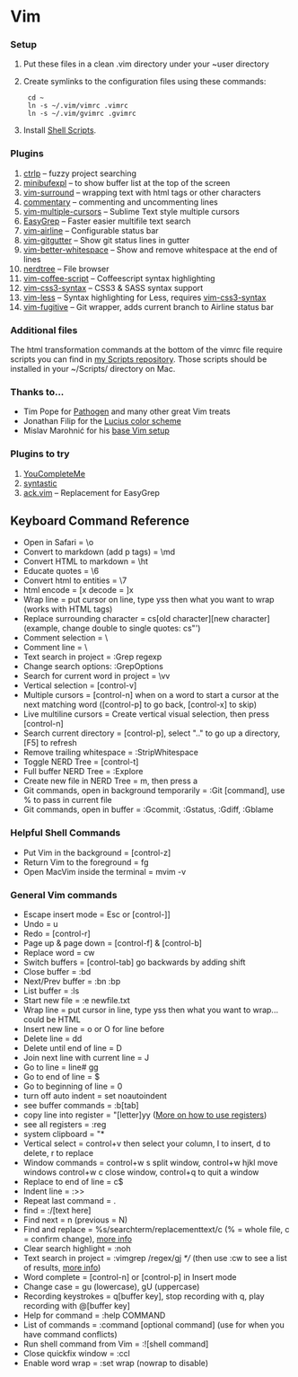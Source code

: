 # Vim

### Setup

1. Put these files in a clean .vim directory under your ~user directory
2. Create symlinks to the configuration files using these commands:

   ```text
    cd ~
    ln -s ~/.vim/vimrc .vimrc
    ln -s ~/.vim/gvimrc .gvimrc
   ```

3. Install [Shell Scripts](https://github.com/ChrisLTD/shell_scripts).

### Plugins

1. [ctrlp](http://kien.github.com/ctrlp.vim/) – fuzzy project searching
2. [minibufexpl](http://www.vim.org/scripts/script.php?script_id=159) – to show buffer list at the top of the screen
3. [vim-surround](https://github.com/tpope/vim-surround) – wrapping text with html tags or other characters
4. [commentary](https://github.com/tpope/vim-commentary) – commenting and uncommenting lines
5. [vim-multiple-cursors](https://github.com/terryma/vim-multiple-cursors) – Sublime Text style multiple cursors
6. [EasyGrep](https://github.com/vim-scripts/EasyGrep) – Faster easier multifile text search
7. [vim-airline](https://github.com/bling/vim-airline) – Configurable status bar
8. [vim-gitgutter](https://github.com/airblade/vim-gitgutter) – Show git status lines in gutter
9. [vim-better-whitespace](https://github.com/ntpeters/vim-better-whitespace) – Show and remove whitespace at the end of lines
10. [nerdtree](https://github.com/scrooloose/nerdtree) – File browser
11. [vim-coffee-script](https://github.com/kchmck/vim-coffee-script) – Coffeescript syntax highlighting
12. [vim-css3-syntax](https://github.com/hail2u/vim-css3-syntax) – CSS3 & SASS syntax support
13. [vim-less](https://github.com/genoma/vim-less) – Syntax highlighting for Less, requires [vim-css3-syntax](https://github.com/hail2u/vim-css3-syntax)
14. [vim-fugitive](https://github.com/tpope/vim-fugitive) – Git wrapper, adds current branch to Airline status bar

### Additional files

The html transformation commands at the bottom of the vimrc file require scripts you can find in [my Scripts repository](http://github.com/ChrisLTD/shell_scripts). Those scripts should be installed in your ~/Scripts/ directory on Mac.

### Thanks to...

* Tim Pope for [Pathogen](https://github.com/tpope/vim-pathogen) and many other great Vim treats
* Jonathan Filip for the [Lucius color scheme](http://www.vim.org/scripts/script.php?script_id=2536)
* Mislav Marohnić for his [base Vim setup](http://mislav.uniqpath.com/2011/12/vim-revisited/)

### Plugins to try

1. [YouCompleteMe](https://github.com/Valloric/YouCompleteMe)
2. [syntastic](https://github.com/scrooloose/syntastic)
3. [ack.vim](https://github.com/mileszs/ack.vim) – Replacement for EasyGrep

## Keyboard Command Reference

* Open in Safari = \o
* Convert to markdown \(add p tags\) = \md
* Convert HTML to markdown = \ht
* Educate quotes = \6
* Convert html to entities = \7
* html encode = \[x decode = \]x
* Wrap line = put cursor on line, type yss then what you want to wrap \(works with HTML tags\)
* Replace surrounding character = cs\[old character\]\[new character\] \(example, change double to single quotes: cs"'\)
* Comment selection = \
* Comment line = \\
* Text search in project = :Grep regexp
* Change search options: :GrepOptions
* Search for current word in project = \vv
* Vertical selection = \[control-v\]
* Multiple cursors = \[control-n\] when on a word to start a cursor at the next matching word \(\[control-p\] to go back, \[control-x\] to skip\)
* Live multiline cursors = Create vertical visual selection, then press \[control-n\]
* Search current directory = \[control-p\], select ".." to go up a directory, \[F5\] to refresh
* Remove trailing whitespace = :StripWhitespace
* Toggle NERD Tree = \[control-t\]
* Full buffer NERD Tree = :Explore
* Create new file in NERD Tree = m, then press a
* Git commands, open in background temporarily = :Git \[command\], use % to pass in current file
* Git commands, open in buffer = :Gcommit, :Gstatus, :Gdiff, :Gblame

### Helpful Shell Commands

* Put Vim in the background = \[control-z\]
* Return Vim to the foreground = fg
* Open MacVim inside the terminal = mvim -v

### General Vim commands

* Escape insert mode = Esc or \[control-\]\]
* Undo = u
* Redo = \[control-r\]
* Page up & page down = \[control-f\] & \[control-b\]
* Replace word = cw
* Switch buffers = \[control-tab\] go backwards by adding shift
* Close buffer = :bd
* Next/Prev buffer = :bn :bp
* List buffer = :ls
* Start new file = :e newfile.txt
* Wrap line = put cursor in line, type yss then what you want to wrap... could be HTML
* Insert new line = o or O for line before
* Delete line = dd
* Delete until end of line = D
* Join next line with current line = J
* Go to line = line\# gg
* Go to end of line = $
* Go to beginning of line = 0
* turn off auto indent = set noautoindent
* see buffer commands = :b\[tab\]
* copy line into register = "\[letter\]yy \([More on how to use registers](http://bit.ly/qTK4yi)\)
* see all registers = :reg
* system clipboard = "\*
* Vertical select = control+v then select your column, I to insert, d to delete, r to replace
* Window commands = control+w s split window, control+w hjkl move windows control+w c close window, control+q to quit a window
* Replace to end of line = c$
* Indent line = :&gt;&gt;
* Repeat last command = .
* find = :/\[text here\]
* Find next = n \(previous = N\)
* Find and replace = %s/searchterm/replacementtext/c \(% = whole file, c = confirm change\), [more info](http://vim.wikia.com/wiki/Search_and_replace)
* Clear search highlight = :noh
* Text search in project = :vimgrep /regex/gj _\*/_ \(then use :cw to see a list of results, [more info](http://vimcasts.org/episodes/search-multiple-files-with-vimgrep/)\)
* Word complete = \[control-n\] or \[control-p\] in Insert mode
* Change case = gu \(lowercase\), gU \(uppercase\)
* Recording keystrokes = q\[buffer key\], stop recording with q, play recording with @\[buffer key\]
* Help for command = :help COMMAND
* List of commands = :command \[optional command\] \(use for when you have command conflicts\)
* Run shell command from Vim = :!\[shell command\]
* Close quickfix window = :ccl
* Enable word wrap = :set wrap \(nowrap to disable\)


